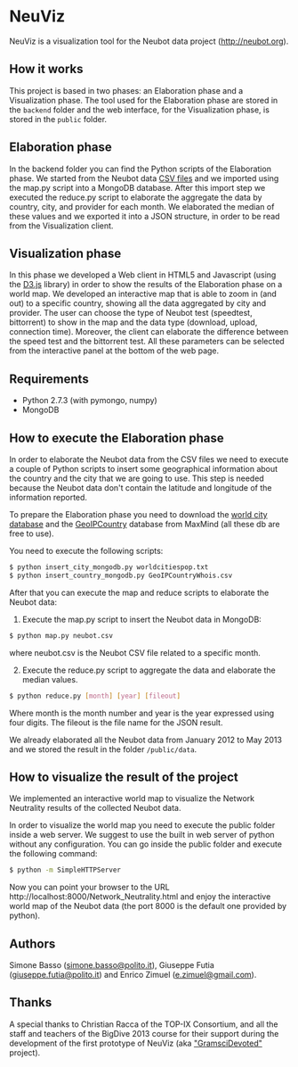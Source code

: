 NeuViz
======

NeuViz is a visualization tool for the Neubot data project (http://neubot.org).

How it works
------------

This project is based in two phases: an Elaboration phase and a Visualization phase.
The tool used for the Elaboration phase are stored in the `backend` folder and the web interface, for the Visualization phase, is stored in the `public` folder.

Elaboration phase
-----------------

In the backend folder you can find the Python scripts of the Elaboration phase. We started from the Neubot data [CSV files](http://data.neubot.org/2013/06/20/bigdive/) and we imported using the map.py script into a MongoDB database.
After this import step we executed the reduce.py script to elaborate the aggregate the data by country, city, and provider for each month. We elaborated the median of these values and we exported it into a JSON structure, in order to be read from the Visualization client.

Visualization phase
-------------------

In this phase we developed a Web client in HTML5 and Javascript (using the [D3.js](http://d3js.org/) library) in order to show the results of the Elaboration phase on a world map.
We developed an interactive map that is able to zoom in (and out) to a specific country, showing all the data aggregated by city and provider. The user can choose the type of Neubot test (speedtest, bittorrent) to show in the map and the data type (download, upload, connection time). Moreover, the client can elaborate the difference between the speed test and the bittorrent test.
All these parameters can be selected from the interactive panel at the bottom of the web page.

Requirements
------------

- Python 2.7.3 (with pymongo, numpy)
- MongoDB


How to execute the Elaboration phase
------------------------------------

In order to elaborate the Neubot data from the CSV files we need to execute a couple of Python scripts to insert some geographical information about the country and the city that we are going to use. This step is needed because the Neubot data don't contain the latitude and longitude of the information reported.

To prepare the Elaboration phase you need to download the [world city database](http://download.maxmind.com/download/worldcities/worldcitiespop.txt.gz) and the [GeoIPCountry](http://geolite.maxmind.com/download/geoip/database/GeoIPCountryCSV.zip) database from MaxMind (all these db are free to use). 

You need to execute the following scripts:

```bash
$ python insert_city_mongodb.py worldcitiespop.txt
$ python insert_country_mongodb.py GeoIPCountryWhois.csv
```

After that you can execute the map and reduce scripts to elaborate the Neubot data:

1) Execute the map.py script to insert the Neubot data in MongoDB:

```bash
$ python map.py neubot.csv
```

where neubot.csv is the Neubot CSV file related to a specific month.

2) Execute the reduce.py script to aggregate the data and elaborate the median values.

```bash
$ python reduce.py [month] [year] [fileout]
```    

Where month is the month number and year is the year expressed using four digits. The fileout is the file name for the JSON result.

We already elaborated all the Neubot data from January 2012 to May 2013 and we stored the result in the folder `/public/data`.

How to visualize the result of the project
------------------------------------------

We implemented an interactive world map to visualize the Network Neutrality results of the collected Neubot data.

In order to visualize the world map you need to execute the public folder inside a web server. We suggest to use the built in web server of python without any configuration. You can go inside the public folder and execute the following command:

```bash
$ python -m SimpleHTTPServer
```
   
Now you can point your browser to the URL http://localhost:8000/Network_Neutrality.html and enjoy the interactive world map of the Neubot data (the port 8000 is the default one provided by python).


Authors
-------

Simone Basso (simone.basso@polito.it), Giuseppe Futia (giuseppe.futia@polito.it) and Enrico Zimuel (e.zimuel@gmail.com).


Thanks
------

A special thanks to Christian Racca of the TOP-IX Consortium, and all the staff and teachers of the BigDive 2013 course for their support during the development of the first prototype of NeuViz (aka ["GramsciDevoted"](https://github.com/ezimuel/BigDive2Gramsci) project). 
 
